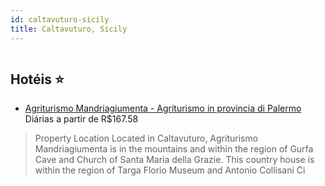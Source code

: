 ```yaml
---
id: caltavuturo-sicily
title: Caltavuturo, Sicily
---
```


<center><img src="https://www.ebookingcenter.com/tbs/files/images/hotel/1/4/a/685461/13492841_102_b.jpg" alt="" /></center>


## Hotéis ⭐️

-    [Agriturismo Mandriagiumenta - Agriturismo in provincia di Palermo](https://www.hurb.com/aud/https://www.hurb.com/hoteis/caltavuturo/agriturismo-mandriagiumenta-agriturismo-in-provincia-di-palermo-JNP-JP729407?cmp=18055) Diárias a partir de R$167.58
   > Property Location 
Located in Caltavuturo, Agriturismo Mandriagiumenta is in the mountains and within the region of Gurfa Cave and Church of Santa Maria della Grazie.  This country house is within the region of Targa Florio Museum and Antonio Collisani Ci
